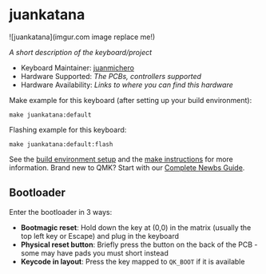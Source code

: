 # juankatana

![juankatana](imgur.com image replace me!)

*A short description of the keyboard/project*

* Keyboard Maintainer: [juanmichero](https://github.com/juanmichero)
* Hardware Supported: *The PCBs, controllers supported*
* Hardware Availability: *Links to where you can find this hardware*

Make example for this keyboard (after setting up your build environment):

    make juankatana:default

Flashing example for this keyboard:

    make juankatana:default:flash

See the [build environment setup](https://docs.qmk.fm/#/getting_started_build_tools) and the [make instructions](https://docs.qmk.fm/#/getting_started_make_guide) for more information. Brand new to QMK? Start with our [Complete Newbs Guide](https://docs.qmk.fm/#/newbs).

## Bootloader

Enter the bootloader in 3 ways:

* **Bootmagic reset**: Hold down the key at (0,0) in the matrix (usually the top left key or Escape) and plug in the keyboard
* **Physical reset button**: Briefly press the button on the back of the PCB - some may have pads you must short instead
* **Keycode in layout**: Press the key mapped to `QK_BOOT` if it is available
